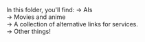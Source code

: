 In this folder, you'll find:
-> AIs <br>
-> Movies and anime <br>
-> A collection of alternative links for services. <br>
-> Other things! <br>
